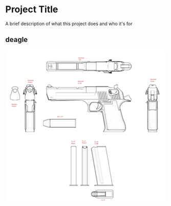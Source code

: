 
# Project Title

A brief description of what this project does and who it's for


## deagle

![App Screenshot](https://github.com/rushikeshjawale/Ineuron_assignments/blob/master/desert_eagle.jpg?raw=true)

